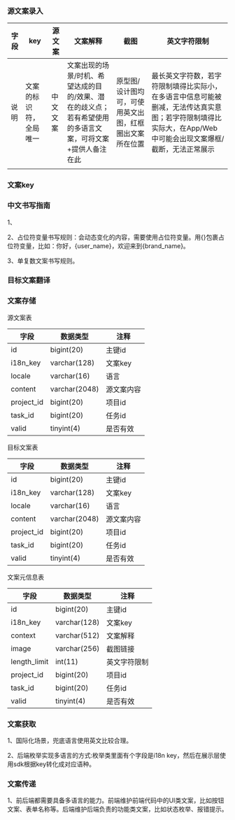### 源文案录入

| 字段 | key | 源文案 | 文案解释 | 截图 | 英文字符限制 |
| --- | --- | --- | --- | --- | --- |
| 说明 | 文案的标识符，全局唯一 | 中文文案 | 文案出现的场景/时机、希望达成的目的/效果、潜在的歧义点；若有希望使用的多语言文案，可将文案+提供人备注在此 | 原型图/设计图均可，可使用英文出图，红框圈出文案所在位置 | 最长英文字符数，若字符限制填得比实际小，在多语言中信息可能被删减，无法传达真实意图；若字符限制填得比实际大，在App/Web中可能会出现文案爆框/截断，无法正常展示 |
|  |  |  |  |  |  |

### 文案key

### 中文书写指南

1、

2、占位符变量书写规则：会动态变化的内容，需要使用占位符变量。用{}包裹占位符变量，比如：你好，{user_name}，欢迎来到{brand_name}。

3、单复数文案书写规则。

### 目标文案翻译

### 文案存储

源文案表

| 字段 | 数据类型 | 注释 |
| --- | --- | --- |
| id | bigint(20) | 主键id |
| i18n_key | varchar(128) | 文案key |
| locale | varchar(16) | 语言 |
| content | varchar(2048) | 源文案内容 |
| project_id | bigint(20) | 项目id |
| task_id | bigint(20) | 任务id |
| valid | tinyint(4) | 是否有效 |

目标文案表

| 字段 | 数据类型 | 注释 |
| --- | --- | --- |
| id | bigint(20) | 主键id |
| i18n_key | varchar(128) | 文案key |
| locale | varchar(16) | 语言 |
| content | varchar(2048) | 源文案内容 |
| project_id | bigint(20) | 项目id |
| task_id | bigint(20) | 任务id |
| valid | tinyint(4) | 是否有效 |

文案元信息表

| 字段 | 数据类型 | 注释 |
| --- | --- | --- |
| id | bigint(20) | 主键id |
| i18n_key | varchar(128) | 文案key |
| context | varchar(512) | 文案解释 |
| image | varchar(256) | 截图链接 |
| length_limit | int(11) | 英文字符限制 |
| project_id | bigint(20) | 项目id |
| task_id | bigint(20) | 任务id |
| valid | tinyint(4) | 是否有效 |

### 文案获取

1、国际化场景，兜底语言使用英文比较合理。

2、后端枚举实现多语言的方式:枚举类里面有个字段是i18n key，然后在展示层使用sdk根据key转化成对应语种。

### 文案传递

1、前后端都需要具备多语言的能力。前端维护前端代码中的UI类文案，比如按钮文案、表单名称等。后端维护后端负责的功能类文案，比如状态枚举、报错提示。